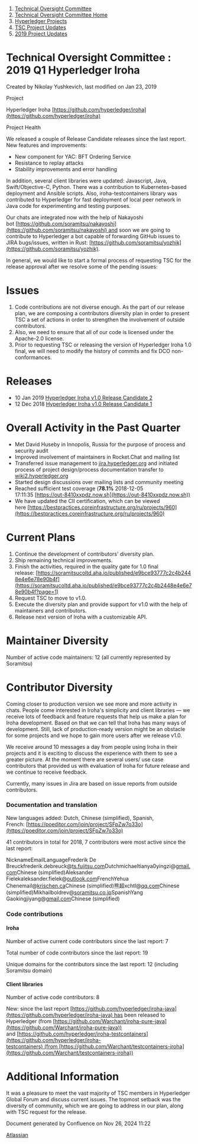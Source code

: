 1. [Technical Oversight Committee](index.html)
2. [Technical Oversight Committee Home](Technical-Oversight-Committee-Home_21430274.html)
3. [Hyperledger Projects](Hyperledger-Projects_21447704.html)
4. [TSC Project Updates](TSC-Project-Updates_21430854.html)
5. [2019 Project Updates](2019-Project-Updates_21447735.html)

# Technical Oversight Committee : 2019 Q1 Hyperledger Iroha

Created by Nikolay Yushkevich, last modified on Jan 23, 2019

Project

Hyperledger Iroha [https://github.com/hyperledger/iroha](https://github.com/hyperledger/iroha)

Project Health

We released a couple of Release Candidate releases since the last report. New features and improvements:

- New component for YAC: BFT Ordering Service
- Resistance to replay attacks
- Stability improvements and error handling

In addition, several client libraries were updated: Javascript, Java, Swift/Objective-C, Python. There was a contribution to Kubernetes-based deployment and Ansible scripts. Also, iroha-testcontainers library was contributed to Hyperledger for fast deployment of local peer network in Java code for experimenting and testing purposes. 

Our chats are integrated now with the help of Nakayoshi bot [https://github.com/soramitsu/nakayoshi](https://github.com/soramitsu/nakayoshi) and soon we are going to contribute to Hyperledger a bot capable of forwarding GitHub issues to JIRA bugs/issues, written in Rust: [https://github.com/soramitsu/yozhik](https://github.com/soramitsu/yozhik).

In general, we would like to start a formal process of requesting TSC for the release approval after we resolve some of the pending issues: 

# Issues

1. Code contributions are not diverse enough. As the part of our release plan, we are composing a contributors diversity plan in order to present TSC a set of actions in order to strengthen the involvement of outside contributors.
2. Also, we need to ensure that all of our code is licensed under the Apache-2.0 license.
3. Prior to requesting TSC or releasing the version of Hyperledger Iroha 1.0 final, we will need to modify the history of commits and fix DCO non-conformances.

# Releases

- 10 Jan 2019 [Hyperledger Iroha v1.0 Release Candidate 2](https://github.com/hyperledger/iroha/releases/tag/1.0.0_rc2)
- 12 Dec 2018 [Hyperledger Iroha v1.0 Release Candidate 1](https://github.com/hyperledger/iroha/releases/tag/1.0.0_rc1)

# Overall Activity in the Past Quarter

- Met David Huseby in Innopolis, Russia for the purpose of process and security audit
- Improved involvement of maintainers in Rocket.Chat and mailing list
- Transferred issue management to [jira.hyperledger.org](http://jira.hyperledger.org) and initiated process of project design/process documentation transfer to [wiki2.hyperledger.org](http://wiki2.hyperledger.org)
- Started design discussions over mailing lists and community meeting
- Reached sufficient test coverage (**78.1%** 2018-12-05 17:11:35 [https://out-8410xxpdz.now.sh](https://out-8410xxpdz.now.sh))
- We have updated the CII certification, which can be viewed here [https://bestpractices.coreinfrastructure.org/ru/projects/960](https://bestpractices.coreinfrastructure.org/ru/projects/960)

# Current Plans

1. Continue the development of contributors' diversity plan.
2. Ship remaining technical improvements.
3. Finish the activities, required in the quality gate for 1.0 final release: [https://soramitsucoltd.aha.io/published/e9bce93777c2c4b2448e4e6e78e90b4f](https://soramitsucoltd.aha.io/published/e9bce93777c2c4b2448e4e6e78e90b4f?page=1)
4. Request TSC to move to v1.0.
5. Execute the diversity plan and provide support for v1.0 with the help of maintainers and contributors.
6. Release next version of Iroha with a customizable API.

# Maintainer Diversity

Number of active code maintainers: 12 (all currently represented by Soramitsu)

# Contributor Diversity

Coming closer to production version we see more and more activity in chats. People come interested in Iroha's simplicity and client libraries — we receive lots of feedback and feature requests that help us make a plan for Iroha development. Based on that we can tell that Iroha has many ways of development. Still, lack of production-ready version might be an obstacle for some projects and we hope to gain more users after we release v1.0. 

We receive around 10 messages a day from people using Iroha in their projects and it is exciting to discuss the experience with them to see a greater picture. At the moment there are several users/ use case contributors that provided us with evaluation of Iroha for future release and we continue to receive feedback. 

Currently, many issues in Jira are based on issue reports from outside contributors. 

### Documentation and translation

New languages added: Dutch, Chinese (simplified), Spanish, French: [https://poeditor.com/join/project/SFpZw7o33o](https://poeditor.com/join/project/SFpZw7o33o)

41 contributors in total for 2018, 7 contributors were most active since the last report:

NicknameEmailLanguageFrederik De Breuckfrederik.debreuck@[ts.fujitsu.com](http://ts.fujitsu.com)Dutchmichaeltianya0yingzi@[gmail.com](http://gmail.com)Chinese (simplified)Aleksander Fielekaleksander.fielek@[outlook.com](http://outlook.com)FrenchYehua Chenemail@[krischen.ca](http://krischen.ca)Chinese (simplified)熊超xchtl@[qq.com](http://qq.com)Chinese (simplified)Mikhailboldrev@[soramitsu.co.jp](http://soramitsu.co.jp)SpanishYang Gaokingjiyang@[gmail.com](http://gmail.com)Chinese (simplified)

### Code contributions

#### Iroha

Number of active current code contributors since the last report: 7

Total number of code contributors since the last report: 19

Unique domains for the contributors since the last report: 12 (including Soramitsu domain)

#### Client libraries

Number of active code contributors: 8

New: since the last report [https://github.com/hyperledger/iroha-java](https://github.com/hyperledger/iroha-java) has been released to Hyperledger (from [https://github.com/Warchant/iroha-pure-java](https://github.com/Warchant/iroha-pure-java)) and [https://github.com/hyperledger/iroha-testcontainers](https://github.com/hyperledger/iroha-testcontainers) (from [https://github.com/Warchant/testcontainers-iroha](https://github.com/Warchant/testcontainers-iroha))

# Additional Information

It was a pleasure to meet the vast majority of TSC members in Hyperledger Global Forum and discuss current issues. The topmost setback was the diversity of community, which we are going to address in our plan, along with TSC request for the release.

Document generated by Confluence on Nov 26, 2024 11:22

[Atlassian](http://www.atlassian.com/)
